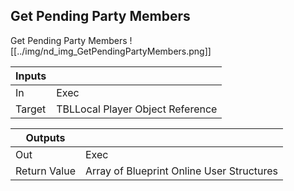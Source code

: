 ## Get Pending Party Members
Get Pending Party Members
![[../img/nd_img_GetPendingPartyMembers.png]]

|Inputs||
|--|--|
| In | Exec |
| Target | TBLLocal Player Object Reference |

|Outputs||
|--|--|
| Out | Exec |
| Return Value | Array of Blueprint Online User Structures |
